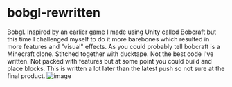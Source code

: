 # bobgl-rewritten
Bobgl. Inspired by an earlier game I made using Unity called Bobcraft but this time I challenged myself to do it more barebones which resulted in more features and "visual" effects. As you could probably tell bobcraft is a Minecraft clone.
Stitched together with ducktape.
Not the best code I've written. Not packed with features but at some point you could build and place blocks. This is written a lot later than the latest push so not sure at the final product.
![image](https://user-images.githubusercontent.com/81488524/214296798-86eb4ed8-7e1a-4d40-aa52-d87e30c19a8b.png)
